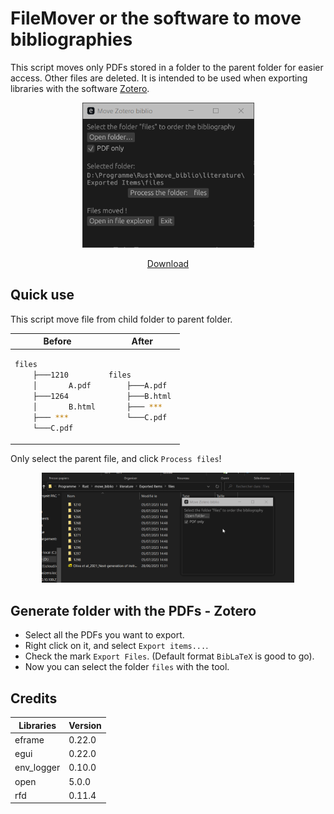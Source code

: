 # FileMover or the software to move bibliographies

This script moves only PDFs stored in a folder to the parent folder for easier access. Other files are deleted.
It is intended to be used when exporting libraries with the software [Zotero](https://www.zotero.org/).


<div align="center">
<img src="./images/main.png"  width="275"/>

[Download](https://github.com/S6ril/FilesMover/releases/)

</div>


## Quick use

This script move file from child folder to parent folder.

<table  align="center">
<thead>
  <tr>
    <th>Before</th>
    <th>After</th>
  </tr>
</thead>
<tbody>
<tr>
<td>
    
```bash                         
files              
    ├───1210       
    │       A.pdf  
    ├───1264       
    │       B.html 
    ├─── ***       
    └───C.pdf      
```
</td>
<td>

```bash 
files          
    ├───A.pdf  
    ├───B.html 
    ├─── ***   
    └───C.pdf  


``` 
</td>
</tr>
</tbody>
</table>

Only select the parent file, and click `Process files`!

<p align="center">
  <img src="./images/Animation.gif" width="80%"/>
</p>

## Generate folder with the PDFs - Zotero

* Select all the PDFs you want to export.
* Right click on it, and select `Export items...`.
* Check the mark `Export Files`. (Default format `BibLaTeX` is good to go).
* Now you can select the folder `files` with the tool.


## Credits

<table  align="center">
<thead>
  <tr>
    <th>Libraries</th>
    <th>Version</th>
  </tr>
</thead>
<tbody>
<tr>
    <td>eframe</td>
    <td>0.22.0</td>
</tr>
<tr>
    <td>egui</td>
    <td>0.22.0</td>
</tr>
<tr>
    <td>env_logger</td>
    <td>0.10.0</td>
</tr>
<tr>
    <td>open</td>
    <td>5.0.0</td>
</tr>
<tr>
    <td>rfd</td>
    <td> 0.11.4</td>
</tr>
</tbody>
</table>



